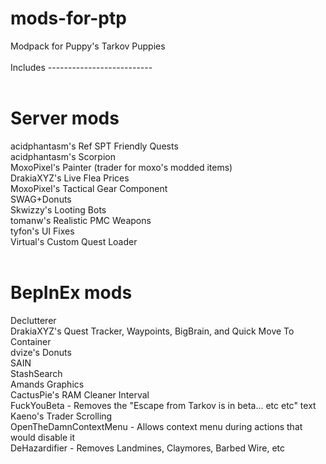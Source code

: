 # mods-for-ptp
Modpack for Puppy's Tarkov Puppies<br>
<br>
Includes --------------------------<br>
<br>
# Server mods<br>
acidphantasm's Ref SPT Friendly Quests<br>
acidphantasm's Scorpion<br>
MoxoPixel's Painter (trader for moxo's modded items)<br>
DrakiaXYZ's Live Flea Prices<br>
MoxoPixel's Tactical Gear Component<br>
SWAG+Donuts <br>
Skwizzy's Looting Bots<br>
tomanw's Realistic PMC Weapons<br>
tyfon's UI Fixes<br>
Virtual's Custom Quest Loader<br>
<br>

# BepInEx mods<br>
Declutterer<br>
DrakiaXYZ's Quest Tracker, Waypoints, BigBrain, and Quick Move To Container<br>
dvize's Donuts<br>
SAIN<br>
StashSearch<br>
Amands Graphics<br>
CactusPie's RAM Cleaner Interval<br>
FuckYouBeta - Removes the "Escape from Tarkov is in beta... etc etc" text<br>
Kaeno's Trader Scrolling<br>
OpenTheDamnContextMenu - Allows context menu during actions that would disable it<br>
DeHazardifier - Removes Landmines, Claymores, Barbed Wire, etc<br>

